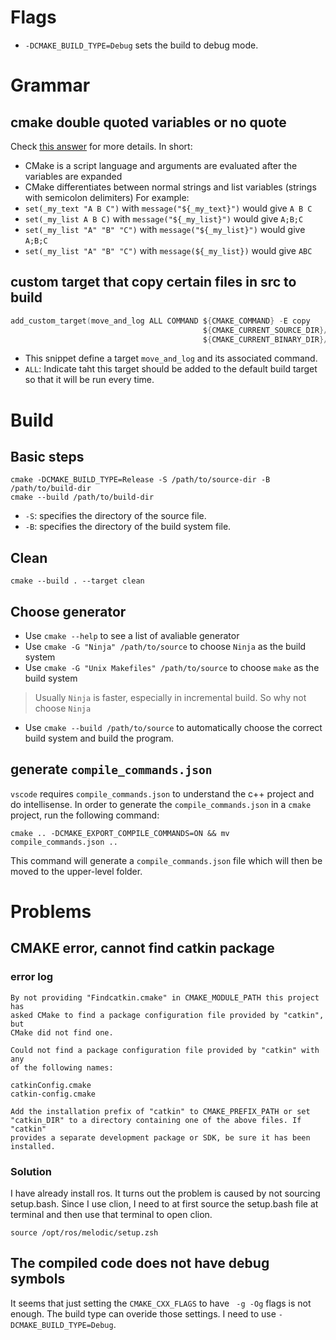 # Flags
- `-DCMAKE_BUILD_TYPE=Debug` sets the build to debug mode.

# Grammar
## cmake double quoted variables or no quote
Check [this answer](https://stackoverflow.com/questions/35847655/when-should-i-quote-cmake-variables) for more details. In short:
- CMake is a script language and arguments are evaluated after the variables are expanded
- CMake differentiates between normal strings and list variables (strings with semicolon delimiters)
For example:
- `set(_my_text "A B C")` with `message("${_my_text}")` would give `A B C`
- `set(_my_list A B C)` with `message("${_my_list}")` would give `A;B;C`
- `set(_my_list "A" "B" "C")` with `message("${_my_list}")` would give `A;B;C`
- `set(_my_list "A" "B" "C")` with `message(${_my_list})` would give `ABC`

## custom target that copy certain files in src to build
```c
add_custom_target(move_and_log ALL COMMAND ${CMAKE_COMMAND} -E copy
                                           ${CMAKE_CURRENT_SOURCE_DIR}/move_and_log.sh
                                           ${CMAKE_CURRENT_BINARY_DIR}/move_and_log.sh)

```
- This snippet define a target `move_and_log` and its associated command.
- `ALL`: Indicate taht this target should be added to the default build target so that it will be run every time.

# Build 
## Basic steps 
```
cmake -DCMAKE_BUILD_TYPE=Release -S /path/to/source-dir -B /path/to/build-dir
cmake --build /path/to/build-dir
```
- `-S`: specifies the directory of the source file.
- `-B`: specifies the directory of the build system file.

## Clean
```
cmake --build . --target clean
```

## Choose generator
- Use `cmake --help` to see a list of avaliable generator
- Use `cmake -G "Ninja" /path/to/source` to choose `Ninja` as the build system
- Use `cmake -G "Unix Makefiles" /path/to/source` to choose `make` as the build system
> Usually `Ninja` is faster, especially in incremental build. So why not choose `Ninja`
- Use `cmake --build /path/to/source` to automatically choose the correct build system and build the program.

## generate `compile_commands.json`
`vscode` requires `compile_commands.json` to understand the c++ project and do intellisense. In order to generate the `compile_commands.json` in a `cmake` project, run the following command:
```
cmake .. -DCMAKE_EXPORT_COMPILE_COMMANDS=ON && mv compile_commands.json ..
```
This command will generate a `compile_commands.json` file which will then be moved to the upper-level folder.

# Problems 
## CMAKE error, cannot find catkin package
### error log
```
By not providing "Findcatkin.cmake" in CMAKE_MODULE_PATH this project has
asked CMake to find a package configuration file provided by "catkin", but
CMake did not find one.

Could not find a package configuration file provided by "catkin" with any
of the following names:

catkinConfig.cmake
catkin-config.cmake

Add the installation prefix of "catkin" to CMAKE_PREFIX_PATH or set
"catkin_DIR" to a directory containing one of the above files. If "catkin"
provides a separate development package or SDK, be sure it has been
installed.
```
### Solution
I have already install ros. It turns out the problem is caused by not sourcing setup.bash. Since I use clion, I need to at first source the setup.bash file at terminal and then use that terminal to open clion. 
```console
source /opt/ros/melodic/setup.zsh 
```

## The compiled code does not have debug symbols
It seems that just setting the `CMAKE_CXX_FLAGS` to have ` -g -Og` flags is not enough. The build type can overide those settings. I need to use `-DCMAKE_BUILD_TYPE=Debug`. 
